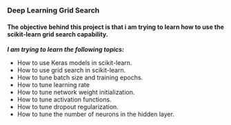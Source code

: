 ### Deep Learning Grid Search
#### The objective behind this project is that i am trying to learn how to use the scikit-learn grid search capability.

***I am trying to learn the following topics:***

* How to use Keras models in scikit-learn.
* How to use grid search in scikit-learn.
* How to tune batch size and training epochs.
* How to tune learning rate
* How to tune network weight initialization.
* How to tune activation functions.
* How to tune dropout regularization.
* How to tune the number of neurons in the hidden layer.
